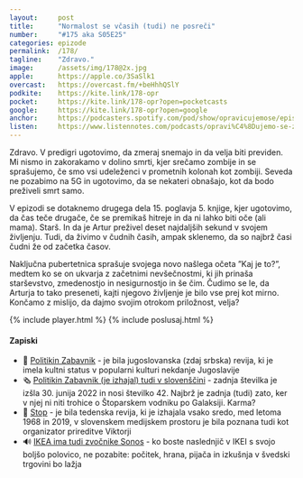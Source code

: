 ```yaml
---
layout: 	post
title:  	"Normalost se včasih (tudi) ne posreči"
number: 	"#175 aka S05E25"
categories:	epizode
permalink:	/178/
tagline: 	"Zdravo."
image:		/assets/img/178@2x.jpg
apple:		https://apple.co/3SaSlk1
overcast:	https://overcast.fm/+beHhhQSlY
podkite:	https://kite.link/178-opr
pocket:		https://kite.link/178-opr?open=pocketcasts
google:		https://kite.link/178-opr?open=google
anchor:		https://podcasters.spotify.com/pod/show/opravicujemose/episodes/Normalost-se-vasih-tudi-ne-posrei-e2atn9d
listen:		https://www.listennotes.com/podcasts/opravi%C4%8Dujemo-se-za/normalost-se-v%C4%8Dasih-tudi-ne-NJHeF-uyz1p/
---
```


Zdravo. V predigri ugotovimo, da zmeraj snemajo in da velja biti previden. Mi nismo in zakorakamo v dolino smrti, kjer srečamo zombije in se sprašujemo, če smo vsi udeleženci v prometnih kolonah kot zombiji. Seveda ne pozabimo na 5G in ugotovimo, da se nekateri obnašajo, kot da bodo preživeli smrt samo. 

V epizodi se dotaknemo drugega dela 15. poglavja 5. knjige, kjer ugotovimo, da čas teče drugače, če se premikaš hitreje in da ni lahko biti oče (ali mama). Starš. In da je Artur preživel deset najdaljših sekund v svojem življenju. Tudi, da živimo v čudnih časih, ampak sklenemo, da so najbrž časi čudni že od začetka časov. 

Naključna pubertetnica sprašuje svojega novo našlega očeta ”Kaj je to?”, medtem ko se on ukvarja z začetnimi nevšečnostmi, ki jih prinaša starševstvo, zmedenostjo in nesigurnostjo in še čim. Čudimo se le, da Arturja to tako preseneti, kajti njegovo življenje je bilo vse prej kot mirno. Končamo z mislijo, da dajmo svojim otrokom priložnost, velja? 

{% include player.html %}
{% include poslusaj.html %}

<!--break-->

#### Zapiski

- 📰 [Politikin Zabavnik](https://en.wikipedia.org/wiki/Politikin_Zabavnik) - je bila jugoslovanska (zdaj srbska) revija, ki je imela kultni status v popularni kulturi nekdanje Jugoslavije
- 🗞️ [Politikin Zabavnik (je izhajal) tudi v slovenščini](https://trafika24.si/revija/politikin-zabavnik) - zadnja številka je izšla 30. junija 2022 in nosi številko 42. Najbrž je zadnja (tudi) zato, ker v njej ni niti trohice o Štoparskem vodniku po Galaksiji. Karma? 
- 🛑 [Stop](https://sl.wikipedia.org/wiki/Stop_(revija)) - je bila tedenska revija, ki je izhajala vsako sredo, med letoma 1968 in 2019, v slovenskem medijskem prostoru je bila poznana tudi kot organizator prireditve Viktorji 
- 🔊 [IKEA ima tudi zvočnike Sonos](https://www.ikea.com/si/sl/search/?q=sonos) - ko boste naslednjič v IKEI s svojo boljšo polovico, ne pozabite: počitek, hrana, pijača in izkušnja v švedski trgovini bo lažja 